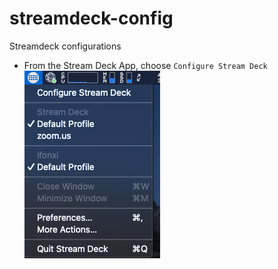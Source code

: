 # streamdeck-config
Streamdeck configurations
  - From the Stream Deck App, choose `Configure Stream Deck`
![Configure Stream Deck](img/README.d/Configure_Stream_Deck.png)

